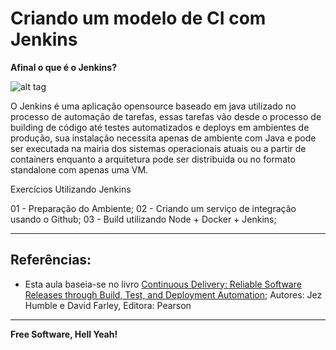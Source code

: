 # Criando um modelo de CI com Jenkins

**Afinal o que é o Jenkins?**

![alt tag](https://github.com/fiapsecdevops/classroom/raw/master/labs/images/1.1.0-jenkins.png)

O Jenkins é uma aplicação opensource baseado em java utilizado no processo de automação de tarefas, essas tarefas vão desde o processo de building de código até testes automatizados e deploys em ambientes de produção, sua instalação necessita apenas de ambiente com Java e pode ser executada na mairia dos sistemas operacionais atuais ou a partir de containers enquanto a arquitetura pode ser distribuida ou no formato standalone com apenas uma VM.

Exercícios Utilizando Jenkins

01 - Preparação do Ambiente;
02 - Criando um serviço de integração usando o Github;
03 - Build utilizando Node + Docker + Jenkins;

---

## Referências:

 - Esta aula baseia-se no livro [Continuous Delivery: Reliable Software Releases through Build, Test, and Deployment Automation](https://www.pearson.com/us/higher-education/program/Humble-Continuous-Delivery-Reliable-Software-Releases-through-Build-Test-and-Deployment-Automation/PGM249879.html); 
Autores: Jez Humble e David Farley, Editora: Pearson

---

**Free Software, Hell Yeah!**
